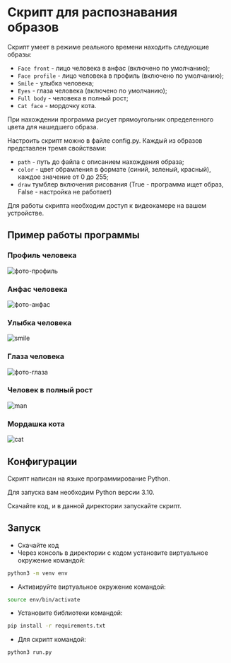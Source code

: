 # Скрипт для распознавания образов

Скрипт умеет в режиме реального времени находить следующие образы:
 - `Face front` - лицо человека в анфас (включено по умолчанию);
 - `Face profile` - лицо человека в профиль (включено по умолчанию);
 - `Smile` - улыбка человека;
 - `Eyes` - глаза человека (включено по умолчанию);
 - `Full body` - человека в полный рост;
 - `Cat face` - мордочку кота.

При нахождении программа рисует прямоугольник определенного цвета для нашедшего образа.

Настроить скрипт можно в файле config.py. Каждый из образов представлен тремя свойствами:
- `path` - путь до файла с описанием нахождения образа;
- `color` - цвет обрамления в формате (синий, зеленый, красный), каждое значение от 0 до 255;
- `draw`  тумблер включения рисования (True - программа ищет образ, False - настройка не работает)

Для работы скрипта необходим доступ к видеокамере на вашем устройстве.

## Пример работы программы

### Профиль человека
![фото-профиль](https://user-images.githubusercontent.com/93794917/177828450-09b30440-064d-4297-a614-0d8767d5a7cc.png)

### Анфас человека
![фото-анфас](https://user-images.githubusercontent.com/93794917/177828523-99d78120-fcb7-4226-a84f-d48a14918bf6.png)

### Улыбка человека
![smile](https://user-images.githubusercontent.com/93794917/178029450-fe538884-aff2-4626-943d-3d79365e284b.png)

### Глаза человека
![фото-глаза](https://user-images.githubusercontent.com/93794917/177828541-684ed3df-6485-451f-8169-5cf2c7ac9027.png)

### Человек в полный рост
![man](https://user-images.githubusercontent.com/93794917/178029541-cce1e827-1c65-4e54-ad5d-f3ce239454f0.png)

### Мордашка кота
![cat](https://user-images.githubusercontent.com/93794917/178029470-8a7f20a1-3ec4-4593-83ce-1e91f597fd1e.png)


## Конфигурации

Скрипт написан на языке программирование Python. 

Для запуска вам необходим Python версии 3.10.

Скачайте код, и в данной директории запускайте скрипт.


## Запуск

- Скачайте код
- Через консоль в директории с кодом установите виртуальное окружение командой:

```bash
python3 -m venv env
```

- Активируйте виртуальное окружение командой:
```bash
source env/bin/activate
```

- Установите библиотеки командой:
```bash
pip install -r requirements.txt
```

- Для скрипт командой:
```bash
python3 run.py
```
